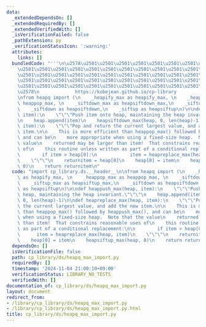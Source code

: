 ```yaml
---
data:
  _extendedDependsOn: []
  _extendedRequiredBy: []
  _extendedVerifiedWith: []
  _isVerificationFailed: false
  _pathExtension: py
  _verificationStatusIcon: ':warning:'
  attributes:
    links: []
  bundledCode: "'''\n\u257A\u2501\u2501\u2501\u2501\u2501\u2501\u2501\u2501\u2501\u2501\
    \u2501\u2501\u2501\u2501\u2501\u2501\u2501\u2501\u2501\u2501\u2501\u2501\u2501\
    \u2501\u2501\u2501\u2501\u2501\u2501\u2501\u2501\u2501\u2501\u2501\u2501\u2501\
    \u2501\u2501\u2501\u2501\u2501\u2501\u2501\u2501\u2501\u2501\u2501\u2501\u2501\
    \u2501\u2501\u2501\u2501\u2501\u2501\u2501\u2501\u2501\u2501\u2501\u2501\u2501\
    \u2578\n             https://kobejean.github.io/cp-library               \n'''\n\
    \nfrom heapq import (\n    _heapify_max as heapify_max, \n    _heappop_max as\
    \ heappop_max, \n    _siftdown_max as heapsiftdown_max,\n    _siftup_max as heapsiftup_max,\n\
    \    _siftdown as heapsiftdown,\n    _siftup as heapsiftup\n)\n\ndef heappush_max(heap,\
    \ item):\n    \"\"\"Push item onto heap, maintaining the heap invariant.\"\"\"\
    \n    heap.append(item)\n    heapsiftdown_max(heap, 0, len(heap)-1)\n\ndef heapreplace_max(heap,\
    \ item):\n    \"\"\"Pop and return the current largest value, and add the new\
    \ item.\n\n    This is more efficient than heappop_max() followed by heappush_max(),\
    \ and can be\n    more appropriate when using a fixed-size heap.  Note that the\
    \ value\n    returned may be larger than item!  That constrains reasonable uses\
    \ of\n    this routine unless written as part of a conditional replacement:\n\n\
    \        if item > heap[0]:\n            item = heapreplace_max(heap, item)\n\
    \    \"\"\"\n    returnitem = heap[0]\n    heap[0] = item\n    heapsiftup_max(heap,\
    \ 0)\n    return returnitem\n"
  code: "import cp_library.ds.__header__\n\nfrom heapq import (\n    _heapify_max\
    \ as heapify_max, \n    _heappop_max as heappop_max, \n    _siftdown_max as heapsiftdown_max,\n\
    \    _siftup_max as heapsiftup_max,\n    _siftdown as heapsiftdown,\n    _siftup\
    \ as heapsiftup\n)\n\ndef heappush_max(heap, item):\n    \"\"\"Push item onto\
    \ heap, maintaining the heap invariant.\"\"\"\n    heap.append(item)\n    heapsiftdown_max(heap,\
    \ 0, len(heap)-1)\n\ndef heapreplace_max(heap, item):\n    \"\"\"Pop and return\
    \ the current largest value, and add the new item.\n\n    This is more efficient\
    \ than heappop_max() followed by heappush_max(), and can be\n    more appropriate\
    \ when using a fixed-size heap.  Note that the value\n    returned may be larger\
    \ than item!  That constrains reasonable uses of\n    this routine unless written\
    \ as part of a conditional replacement:\n\n        if item > heap[0]:\n      \
    \      item = heapreplace_max(heap, item)\n    \"\"\"\n    returnitem = heap[0]\n\
    \    heap[0] = item\n    heapsiftup_max(heap, 0)\n    return returnitem"
  dependsOn: []
  isVerificationFile: false
  path: cp_library/ds/heapq_max_import.py
  requiredBy: []
  timestamp: '2024-11-04 21:00:10+09:00'
  verificationStatus: LIBRARY_NO_TESTS
  verifiedWith: []
documentation_of: cp_library/ds/heapq_max_import.py
layout: document
redirect_from:
- /library/cp_library/ds/heapq_max_import.py
- /library/cp_library/ds/heapq_max_import.py.html
title: cp_library/ds/heapq_max_import.py
---
```

